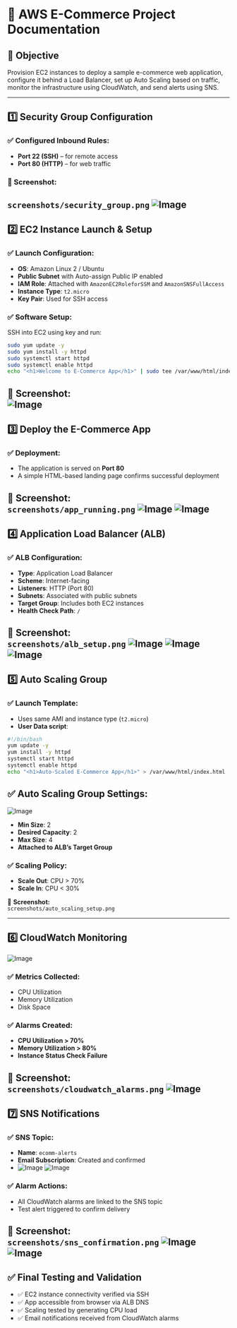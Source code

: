 # 🧪 AWS E-Commerce Project Documentation

## 🎯 Objective
Provision EC2 instances to deploy a sample e-commerce web application, configure it behind a Load Balancer, set up Auto Scaling based on traffic, monitor the infrastructure using CloudWatch, and send alerts using SNS.

---

## 1️⃣ Security Group Configuration

### ✅ Configured Inbound Rules:
- **Port 22 (SSH)** – for remote access  
- **Port 80 (HTTP)** – for web traffic

### 📸 Screenshot:
`screenshots/security_group.png`
![Image](https://github.com/user-attachments/assets/45cb636d-0b6e-47bf-9b85-4a5cdffa79f1)
---

## 2️⃣ EC2 Instance Launch & Setup

### ✅ Launch Configuration:
- **OS**: Amazon Linux 2 / Ubuntu  
- **Public Subnet** with Auto-assign Public IP enabled  
- **IAM Role**: Attached with `AmazonEC2RoleforSSM` and `AmazonSNSFullAccess`  
- **Instance Type**: `t2.micro`  
- **Key Pair**: Used for SSH access  

### ✅ Software Setup:
SSH into EC2 using key and run:
```bash
sudo yum update -y
sudo yum install -y httpd
sudo systemctl start httpd
sudo systemctl enable httpd
echo "<h1>Welcome to E-Commerce App</h1>" | sudo tee /var/www/html/index.html
```
📸 **Screenshot:**  
![Image](https://github.com/user-attachments/assets/4ad11a8f-7533-44d6-8101-685571132338)
---

## 3️⃣ Deploy the E-Commerce App

### ✅ Deployment:
- The application is served on **Port 80**
- A simple HTML-based landing page confirms successful deployment

📸 **Screenshot:**  
`screenshots/app_running.png`
![Image](https://github.com/user-attachments/assets/0049b011-a34b-409f-a51a-bc33255915f4)
![Image](https://github.com/user-attachments/assets/a9bce9ba-d31a-4622-a34f-4418a57a57cb)
---

## 4️⃣ Application Load Balancer (ALB)

### ✅ ALB Configuration:
- **Type**: Application Load Balancer  
- **Scheme**: Internet-facing  
- **Listeners**: HTTP (Port 80)  
- **Subnets**: Associated with public subnets  
- **Target Group**: Includes both EC2 instances  
- **Health Check Path**: `/`

📸 **Screenshot:**  
`screenshots/alb_setup.png`
![Image](https://github.com/user-attachments/assets/66ac2f5e-50ae-4a69-9329-59fbbc426482)
![Image](https://github.com/user-attachments/assets/27f60f6f-4bea-4638-ac1a-eacc7496b457)
![Image](https://github.com/user-attachments/assets/42bb81a9-01f4-497e-8831-f1095e4ec67b)
---

## 5️⃣ Auto Scaling Group

### ✅ Launch Template:
- Uses same AMI and instance type (`t2.micro`)  
- **User Data script**:
```bash
#!/bin/bash
yum update -y
yum install -y httpd
systemctl start httpd
systemctl enable httpd
echo "<h1>Auto-Scaled E-Commerce App</h1>" > /var/www/html/index.html
```
## ✅ Auto Scaling Group Settings:
![Image](https://github.com/user-attachments/assets/d2ca069a-c901-4892-b461-cf6d6dd78711)

- **Min Size**: 2  
- **Desired Capacity**: 2  
- **Max Size**: 4  
- **Attached to ALB’s Target Group**

### ✅ Scaling Policy:
- **Scale Out**: CPU > 70%  
- **Scale In**: CPU < 30%

📸 **Screenshot:**  
`screenshots/auto_scaling_setup.png`

---

## 6️⃣ CloudWatch Monitoring
![Image](https://github.com/user-attachments/assets/2d21e905-9a2a-4c0c-bfd9-ff20c6aac855)
### ✅ Metrics Collected:
- CPU Utilization  
- Memory Utilization  
- Disk Space  

### ✅ Alarms Created:
- **CPU Utilization > 70%**  
- **Memory Utilization > 80%**  
- **Instance Status Check Failure**

📸 **Screenshot:**  
`screenshots/cloudwatch_alarms.png`
![Image](https://github.com/user-attachments/assets/68943a9e-f789-4c45-86fc-152c6674ef6e)
---

## 7️⃣ SNS Notifications

### ✅ SNS Topic:
- **Name**: `ecomm-alerts`  
- **Email Subscription**: Created and confirmed
- ![Image](https://github.com/user-attachments/assets/05e463a7-faed-4c29-9a1b-7a72747ac2ee)
![Image](https://github.com/user-attachments/assets/4e343624-d8e0-461b-8548-52d74b11e279)

### ✅ Alarm Actions:
- All CloudWatch alarms are linked to the SNS topic  
- Test alert triggered to confirm delivery  

📸 **Screenshot:**  
`screenshots/sns_confirmation.png`
![Image](https://github.com/user-attachments/assets/c2840a50-fb4d-4a0b-b095-4e43abce76b7)
![Image](https://github.com/user-attachments/assets/a6ef7990-949d-4475-82b9-9772a777ed61)
---

## ✅ Final Testing and Validation

- ✅ EC2 instance connectivity verified via SSH  
- ✅ App accessible from browser via ALB DNS  
- ✅ Scaling tested by generating CPU load  
- ✅ Email notifications received from CloudWatch alarms

